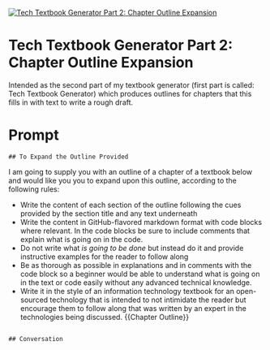 
[![Tech Textbook Generator Part 2: Chapter Outline Expansion](https://flow-user-images.s3.us-west-1.amazonaws.com/prompt/4I5e5Nvjh9KsIB_fysAmY/1697692386359)]()
# Tech Textbook Generator Part 2: Chapter Outline Expansion 
Intended as the second part of my textbook generator (first part is called: Tech Textbook Generator) which produces outlines for chapters that this fills in with text to write a rough draft. 

# Prompt

```
## To Expand the Outline Provided

```
I am going to supply you with an outline of a chapter of a textbook below and would like you you to expand upon this outline, according to the following rules:

- Write the content of each section of the outline following the cues provided by the section title and any text underneath
- Write the content in GitHub-flavored markdown format with code blocks where relevant. In the code blocks be sure to include comments that explain what is going on in the code.
- Do not write what _is going to be done_ but instead do it and provide instructive examples for the reader to follow along
- Be as thorough as possible in explanations and in comments with the code block so a beginner would be able to understand what is going on in the text or code easily without any advanced technical knowledge.
- Write it in the style of an information technology textbook for an open-sourced technology that is intended to not intimidate the reader but encourage them to follow along that was written by an expert in the technologies being discussed.
{{Chapter Outline}}

```

## Conversation




